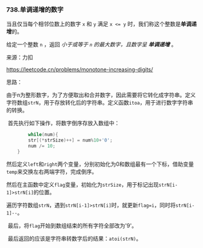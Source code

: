 ### 738.单调递增的数字

当且仅当每个相邻位数上的数字 `x` 和 `y` 满足 `x <= y` 时，我们称这个整数是**单调递增**的。

给定一个整数 `n` ，返回 *小于或等于 `n` 的最大数字，且数字呈 **单调递增*** 。

来源：力扣

https://leetcode.cn/problems/monotone-increasing-digits/



思路：

​		由于n为整形数字，为了方便取出和合并数字，因此需要将它转化成字符串。定义字符数组`strN`，用于存放转化后的字符串。定义函数`itoa`，用于进行数字字符串的转换。

​		首先执行如下操作，将数字倒序存放入数组中：

```c
		while(num){
        str[(*strSize)++] = num%10+'0';
        num /= 10;
    }
```

​		然后定义`left`和`right`两个变量，分别初始化为0和数组最有一个下标，借助变量`temp`来交换左右两端字符，完成倒序。

​		然后在主函数中定义`flag`变量，初始化为`strSize`，用于标记出现`strN[i-1]>strN[i]`的位置。

​		遍历字符数组`strN`，遇到`strN[i-1]>strN[i]`时，就更新`flag=i`，同时将`strN[i-1]--`。

​		最后，将`flag`开始到数组结束的所有字符全部改为'9'。

​		最后返回的应该是字符串转数字后的结果：`atoi(strN)`。